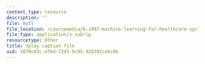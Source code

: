 ```yaml
---
content_type: resource
description: ''
file: null
file_location: /coursemedia/6-s897-machine-learning-for-healthcare-spring-2019/5870c03cef6d72d39c9592b392cebc0b_VuKOW8d4KHw.srt
file_type: application/x-subrip
resourcetype: Other
title: 3play caption file
uid: 5870c03c-ef6d-72d3-9c95-92b392cebc0b
---
```

